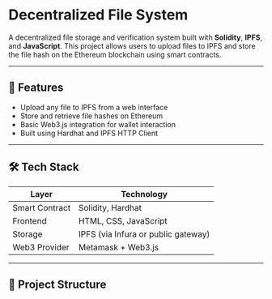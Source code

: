 # Decentralized File System

A decentralized file storage and verification system built with **Solidity**, **IPFS**, and **JavaScript**. This project allows users to upload files to IPFS and store the file hash on the Ethereum blockchain using smart contracts.

---

## 🚀 Features

- Upload any file to IPFS from a web interface
- Store and retrieve file hashes on Ethereum
- Basic Web3.js integration for wallet interaction
- Built using Hardhat and IPFS HTTP Client

---

## 🛠️ Tech Stack

| Layer         | Technology         |
|---------------|--------------------|
| Smart Contract| Solidity, Hardhat  |
| Frontend      | HTML, CSS, JavaScript |
| Storage       | IPFS (via Infura or public gateway) |
| Web3 Provider | Metamask + Web3.js |

---

## 📁 Project Structure
